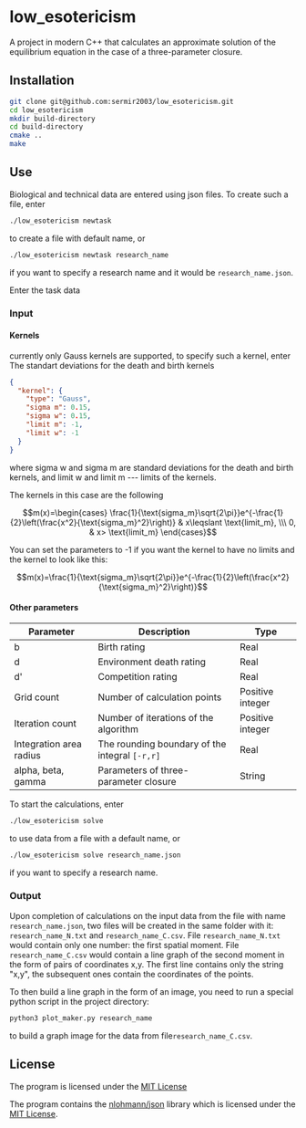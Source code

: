 # low_esotericism

A project in modern C++ that calculates an approximate solution of the equilibrium equation in the case of a three-parameter closure.

## Installation

```bash
git clone git@github.com:sermir2003/low_esotericism.git
cd low_esotericism
mkdir build-directory
cd build-directory
cmake ..
make
```

## Use

Biological and technical data are entered using json files. To create such a file, enter
```bash
./low_esotericism newtask
```
to create a file with default name,  or
```bash
./low_esotericism newtask research_name
```
if you want to specify a research name and it would be `research_name.json`.

Enter the task data

### Input

#### Kernels

currently only Gauss kernels are supported, to specify such a kernel, enter
The standart deviations for the death and birth kernels

```json
{
  "kernel": {
    "type": "Gauss",
    "sigma m": 0.15,
    "sigma w": 0.15,
    "limit m": -1,
    "limit w": -1
  }
}
```

where sigma w and sigma m are standard deviations for the death and birth kernels, and limit w and limit m --- limits of the kernels.

The kernels in this case are the following
```math
m(x)=\begin{cases}
    \frac{1}{\text{sigma_m}\sqrt{2\pi}}e^{-\frac{1}{2}\left(\frac{x^2}{\text{sigma_m}^2}\right)} & x\leqslant \text{limit_m}, \\\
    0, & x> \text{limit_m}
\end{cases}
```

You can set the parameters to -1 if you want the kernel to have no limits and the kernel to look like this:
```math
m(x)=\frac{1}{\text{sigma_m}\sqrt{2\pi}}e^{-\frac{1}{2}\left(\frac{x^2}{\text{sigma_m}^2}\right)}
```

#### Other parameters

| Parameter               | Description                                    | Type             |
|-------------------------|------------------------------------------------|------------------|
| b                       | Birth rating                                   | Real             |
| d                       | Environment death rating                       | Real             |
| d'                      | Competition rating                             | Real             |
| Grid count              | Number of calculation points                   | Positive integer |
| Iteration count         | Number of iterations of the algorithm          | Positive integer |
| Integration area radius | The rounding boundary of the integral `[-r,r]` | Real             |
| alpha, beta, gamma      | Parameters of three-parameter closure          | String           |

To start the calculations, enter
```bash
./low_esotericism solve
```
to use data from a file with a default name,  or
```bash
./low_esotericism solve research_name.json
```
if you want to specify a research name.

### Output

Upon completion of calculations on the input data from the file with name `research_name.json`, two files will be 
created in the same folder with it: `research_name_N.txt` and `research_name_C.csv`.
File `research_name_N.txt` would contain only one number: the first spatial moment.
File `research_name_C.csv` would contain a line graph of the second moment in the form of pairs of coordinates x,y.
The first line contains only the string "x,y", the subsequent ones contain the coordinates of the points.

To then build a line graph in the form of an image, you need to run a special python script in the project directory:
```bash
python3 plot_maker.py research_name
```
to build a graph image for the data from file`research_name_C.csv`.

## License

The program is licensed under the [MIT License](https://opensource.org/licenses/MIT)

The program contains the [nlohmann/json](https://github.com/nlohmann/json) library which is licensed under the [MIT License](https://opensource.org/licenses/MIT).